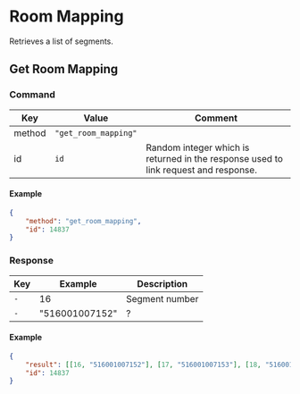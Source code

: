 # Room Mapping

Retrieves a list of segments.

## Get Room Mapping

### Command

| Key    | Value                | Comment                                                                             |
| ------ | -------------------- | ----------------------------------------------------------------------------------- |
| method | `"get_room_mapping"` |                                                                                     |
| id     | `id`                 | Random integer which is returned in the response used to link request and response. |

#### Example

```json
{
    "method": "get_room_mapping",
    "id": 14837
}
```

### Response

| Key | Example        | Description    |
| --- | -------------- | -------------- |
| `-` | 16             | Segment number |
| `-` | "516001007152" | ?              |

#### Example

```json
{
    "result": [[16, "516001007152"], [17, "516001007153"], [18, "516001007151"], [19, "516001007154"]],
    "id": 14837
}

```
